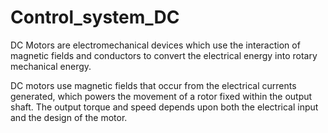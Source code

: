 # Control_system_DC
DC Motors are electromechanical devices which use the interaction of magnetic fields and conductors to convert the electrical energy into rotary mechanical energy.

DC motors use magnetic fields that occur from the electrical currents generated, which powers the movement of a rotor fixed within the output shaft. 
The output torque and speed depends upon both the electrical input and the design of the motor.
